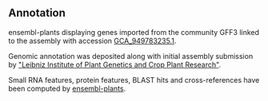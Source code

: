 **Annotation**
----------

ensembl-plants displaying genes imported from the community GFF3 linked to the assembly with accession [GCA\_949783235.1](http://www.ebi.ac.uk/ena/data/view/GCA_949783235.1).

Genomic annotation was deposited along with initial assembly submission by ["Leibniz Institute of Plant Genetics and Crop Plant Research"](https://www.ipk-gatersleben.de/en/).

Small RNA features, protein features, BLAST hits and cross-references have been
computed by [ensembl-plants](https://plants.ensembl.org/info/genome/annotation/index.html).
